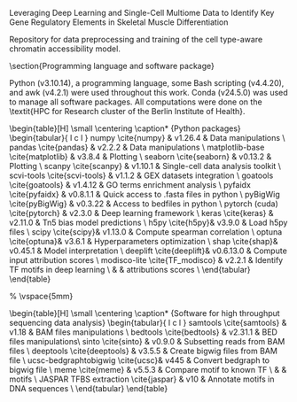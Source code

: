 Leveraging Deep Learning and Single-Cell Multiome Data to Identify Key Gene Regulatory Elements in Skeletal Muscle Differentiation

Repository for data preprocessing and training of the cell type-aware chromatin accessibility model.

\section{Programming language and software package}

Python (v3.10.14), a programming language, some Bash scripting (v4.4.20), and awk (v4.2.1) were used throughout this work. Conda (v24.5.0) was used to manage all software packages. All computations were done on the \textit{HPC for Research cluster of the Berlin Institute of Health}.


\begin{table}[H]
\small
\centering
\caption* {Python packages}
\begin{tabular}{ l c l }
 numpy \cite{numpy} & v1.26.4 & Data manipulations \\
 pandas \cite{pandas} & v2.2.2 & Data manipulations \\
 matplotlib-base \cite{matplotlib} & v3.8.4 & Plotting \\
 seaborn \cite{seaborn} & v0.13.2 & Plotting \\
 scanpy \cite{scanpy} & v1.10.1 & Single-cell data analysis toolkit  \\ 
 scvi-tools \cite{scvi-tools}  & v1.1.2 & GEX datasets integration \\
 goatools \cite{goatools} & v1.4.12 & GO terms enrichment analysis \\
 pyfaidx \cite{pyfaidx} & v0.8.1.1 & Quick access to .fasta files in python \\
 pyBigWig \cite{pyBigWig}  & v0.3.22  & Access to bedfiles in python \\
 pytorch (cuda) \cite{pytorch} & v2.3.0 & Deep learning framework \\
 keras \cite{keras} & v2.11.0 & Tn5 bias model predictions \\
 h5py \cite{h5py}& v3.9.0 & Load h5py files \\
 scipy \cite{scipy}& v1.13.0 & Compute spearman correlation \\
 optuna \cite{optuna}& v3.6.1 & Hyperparameters optimization \\
 shap \cite{shap}& v0.45.1 & Model interpretation \\
 deeplift \cite{deeplift}& v0.6.13.0 & Compute input attribution scores \\
 modisco-lite \cite{TF_modisco} & v2.2.1 & Identify TF motifs in deep learning \\  & & attributions scores \\
 \end{tabular}
 \end{table}
 
 
% \vspace{5mm}

\begin{table}[H]
\small
\centering
\caption* {Software for high throughput sequencing data analysis}
\begin{tabular}{ l c l }
 samtools \cite{samtools} & v1.18 & BAM files manipulations \\ 
 bedtools \cite{bedtools} & v2.31.1 &  BED files manipulations\\
 sinto \cite{sinto} & v0.9.0 & Subsetting reads from BAM files \\
 deeptools \cite{deeptools} & v3.5.5 & Create bigwig files from BAM file \\ 
 ucsc-bedgraphtobigwig \cite{ucsc}& v445 &  Convert bedgraph to bigwig file \\
 meme \cite{meme} & v5.5.3 & Compare motif to known TF \\
 & &  motifs \\
JASPAR TFBS extraction \cite{jaspar} & v10 & Annotate motifs in DNA sequences \\
\end{tabular}
\end{table}
